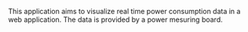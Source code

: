 This application aims to visualize real time power consumption data in a web application. The data is provided by a power mesuring board.
